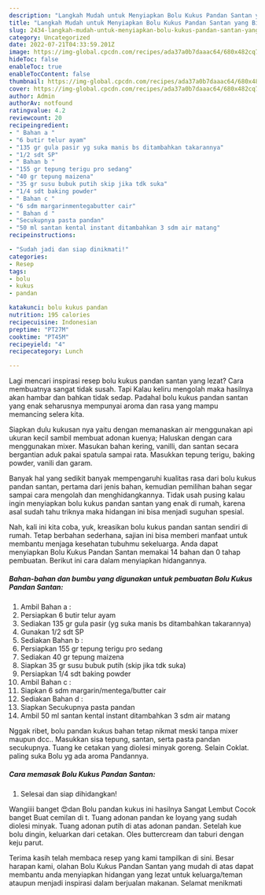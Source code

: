 ```yaml
---
description: "Langkah Mudah untuk Menyiapkan Bolu Kukus Pandan Santan yang Bikin Ngiler, Buat Buka Puasa Bikin Ngiler"
title: "Langkah Mudah untuk Menyiapkan Bolu Kukus Pandan Santan yang Bikin Ngiler, Buat Buka Puasa Bikin Ngiler"
slug: 2434-langkah-mudah-untuk-menyiapkan-bolu-kukus-pandan-santan-yang-bikin-ngiler-buat-buka-puasa-bikin-ngiler
category: Uncategorized
date: 2022-07-21T04:33:59.201Z
image: https://img-global.cpcdn.com/recipes/ada37a0b7daaac64/680x482cq70/bolu-kukus-pandan-santan-foto-resep-utama.jpg
hideToc: false
enableToc: true
enableTocContent: false
thumbnail: https://img-global.cpcdn.com/recipes/ada37a0b7daaac64/680x482cq70/bolu-kukus-pandan-santan-foto-resep-utama.jpg
cover: https://img-global.cpcdn.com/recipes/ada37a0b7daaac64/680x482cq70/bolu-kukus-pandan-santan-foto-resep-utama.jpg
author: Admin
authorAv: notfound
ratingvalue: 4.2
reviewcount: 20
recipeingredient:
- " Bahan a "
- "6 butir telur ayam"
- "135 gr gula pasir yg suka manis bs ditambahkan takarannya"
- "1/2 sdt SP"
- " Bahan b "
- "155 gr tepung terigu pro sedang"
- "40 gr tepung maizena"
- "35 gr susu bubuk putih skip jika tdk suka"
- "1/4 sdt baking powder"
- " Bahan c "
- "6 sdm margarinmentegabutter cair"
- " Bahan d "
- "Secukupnya pasta pandan"
- "50 ml santan kental instant ditambahkan 3 sdm air matang"
recipeinstructions:

- "Sudah jadi dan siap dinikmati!"
categories:
- Resep
tags:
- bolu
- kukus
- pandan

katakunci: bolu kukus pandan 
nutrition: 195 calories
recipecuisine: Indonesian
preptime: "PT27M"
cooktime: "PT45M"
recipeyield: "4"
recipecategory: Lunch

---
```



Lagi mencari inspirasi resep bolu kukus pandan santan yang lezat? Cara membuatnya sangat tidak susah. Tapi Kalau keliru mengolah maka hasilnya akan hambar dan bahkan tidak sedap. Padahal bolu kukus pandan santan yang enak seharusnya mempunyai aroma dan rasa yang mampu memancing selera kita.


Siapkan dulu kukusan nya yaitu dengan memanaskan air menggunakan api ukuran kecil sambil membuat adonan kuenya; Haluskan dengan cara menggunakan mixer. Masukan bahan kering, vanilli, dan santan secara bergantian aduk pakai spatula sampai rata. Masukkan tepung terigu, baking powder, vanili dan garam.

Banyak hal yang sedikit banyak mempengaruhi kualitas rasa dari bolu kukus pandan santan, pertama dari jenis bahan, kemudian pemilihan bahan segar sampai cara mengolah dan menghidangkannya. Tidak usah pusing kalau ingin menyiapkan bolu kukus pandan santan yang enak di rumah, karena asal sudah tahu triknya maka hidangan ini bisa menjadi suguhan spesial.


Nah, kali ini kita coba, yuk, kreasikan bolu kukus pandan santan sendiri di rumah. Tetap berbahan sederhana, sajian ini bisa memberi manfaat untuk membantu menjaga kesehatan tubuhmu sekeluarga. Anda dapat menyiapkan Bolu Kukus Pandan Santan memakai 14 bahan dan 0 tahap pembuatan. Berikut ini cara dalam menyiapkan hidangannya.

<!--inarticleads1-->

##### Bahan-bahan dan bumbu yang digunakan untuk pembuatan Bolu Kukus Pandan Santan:

1. Ambil  Bahan a :
1. Persiapkan 6 butir telur ayam
1. Sediakan 135 gr gula pasir (yg suka manis bs ditambahkan takarannya)
1. Gunakan 1/2 sdt SP
1. Sediakan  Bahan b :
1. Persiapkan 155 gr tepung terigu pro sedang
1. Sediakan 40 gr tepung maizena
1. Siapkan 35 gr susu bubuk putih (skip jika tdk suka)
1. Persiapkan 1/4 sdt baking powder
1. Ambil  Bahan c :
1. Siapkan 6 sdm margarin/mentega/butter cair
1. Sediakan  Bahan d :
1. Siapkan Secukupnya pasta pandan
1. Ambil 50 ml santan kental instant ditambahkan 3 sdm air matang


Nggak ribet, bolu pandan kukus bahan tetap nikmat meski tanpa mixer maupun dcc.. Masukkan sisa tepung, santan, serta pasta pandan secukupnya. Tuang ke cetakan yang diolesi minyak goreng. Selain Coklat. paling suka Bolu yg ada aroma Pandannya. 

<!--inarticleads2-->

##### Cara memasak Bolu Kukus Pandan Santan:


1. Selesai dan siap dihidangkan!

Wangiiii banget 😍dan Bolu pandan kukus ini hasilnya Sangat Lembut Cocok banget Buat cemilan di t. Tuang adonan pandan ke loyang yang sudah diolesi minyak. Tuang adonan putih di atas adonan pandan. Setelah kue bolu dingin, keluarkan dari cetakan. Oles buttercream dan taburi dengan keju parut. 

Terima kasih telah membaca resep yang kami tampilkan di sini. Besar harapan kami, olahan Bolu Kukus Pandan Santan yang mudah di atas dapat membantu anda menyiapkan hidangan yang lezat untuk keluarga/teman ataupun menjadi inspirasi dalam berjualan makanan. Selamat menikmati
